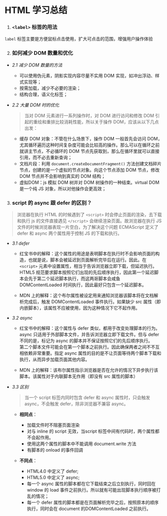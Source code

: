 # HTML 学习总结

1. ### `<label>` 标签的用法
  `label` 标签主要是方便鼠标点击使用，扩大可点击的范围，增强用户操作体验

2. ### 如何减少 DOM 数量和优化

  - _2.1 减少 DOM 数量的方法_

    + 可以使用伪元素，阴影实现内容尽量不实用 DOM 实现，如冲出浮动、样式实现等；
    + 按需加载，减少不必要的渲染；
    + 结构合理，语义化标签；
  
  - _2.2 大量 DOM 时的优化_

    > 当对 DOM 元素进行一系列操作时，对 DOM 进行访问和修改 DOM 引起的重绘和重排比较消耗性能，所以关于操作 DOM，应该从以下几点出发：

    + 缓存 DOM 对象：不管在什么场景下，操作 DOM 一般首先会访问 DOM，尤其循环遍历这种时间复杂度可能会比较高的操作。那么可以在循环之前就讲主节点，不必循环的 DOM 节点先获取到，那么在循环里就可以直接引用，而不必去重新查询；
    + 文档片段：利用 `document.createDocumentFragment()` 方法创建文档碎片节点，创建的是一个虚拟的节点对象。向这个节点添加 DOM 节点，修改 DOM 节点并不会影响到真实的 DOM 结构；
    + 虚拟DOM：js 模拟 DOM 树并对 DOM 树操作的一种结束。virtual DOM 是一个纯 JS 对象，所以对他操作会更高效；

3. ### script 的 async 跟 defer 的区别？

  > 浏览器在执行 HTML 的时候遇到了 `<script>` 时会停止页面的渲染，去下载和执行 js 的文件直接遇见 `</script>` 会继续渲染页面。故浏览器在执行 JS 文件的时候浏览器表现一片空白，为了解决这个问题 ECMAScript 定义了 defer 和 async 两个属性用于控制 JS 的下载和执行。

  - _3.1 defer_ 

    + 红宝书中的解释：这个属性的用途是表明脚本在执行时不会影响页面的构造，也就是说，脚本会被延迟到页面解析完毕后在运行。因此。在 `<script>` 元素中设置属性，相当于告诉浏览器立即下载，但延迟执行。 <br/> HTML5 规范要求脚本按照它们出现的先后顺序执行，因此第一个延迟脚本会先于第二个延迟脚本执行，而这两哥脚本会咸鱼 DOMContentLoaded 时间执行，因此最好只包含一个延迟脚本。

    + MDN 上的解释：这个布尔属性被设定用来通知浏览器该脚本将在文档解析完成后，触发 DOMContentLoaded 事件执行。如果缺少 src 属性（即内嵌脚本），该属性不应被使用，因为这种情况下它不起作用。

  - _3.2 async_

    + 红宝书中的解释：这个属性与 defer 类似，都用于改变处理脚本的行为。async 只适用于外部脚本文件，并告诉浏览器立即下载文件。但与 defer 不同的是，标记为 async 的脚本并不保证按照它们的先后顺序执行。<br/> 第二个脚本文件可能会在第一个脚本之前执行。因此确保两者之间不不互相依赖非常重要。指定 async 属性的目的是不让页面等待两个脚本下载和执行，从而异步加载页面其他内容。

    + MDN 上的解释：该布尔属性指示浏览器是否在允许的情况下异步执行该脚本。该属性对于内联脚本无作用（即没有 src 属性的脚本）

  - _3.3 区别_
    
    > 当一个 script 标签内同时包含 defer 和 async 属性时，只会触发 async，不会触发 defer，除非浏览器不兼容 async。

    + **相同点**：
      - 加载文件时不阻塞页面渲染
      - 对与 inline 的 script 无效，当script 标签中间有代码时，两个属性都不会起作用。
      - 使用这两个属性的脚本中不能调用 document.write 方法
      - 有脚本的 onload 的事件回调

    + **不同点**： 
      - HTML4.0 中定义了 defer; 
      - HTML5.0 中定义了 async;
      - 每一个 async 属性的脚本都在它下载结束之后立刻执行，同时回在 window 的 load 事件之前执行。所以就有可能出现脚本执行顺序被打乱的情况；
      - 每一个 defer 属性的脚本都是在页面解析完毕之后，按照原本的顺序执行，同时会在 document 的DOMContentLoaded 之前执行。